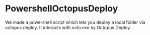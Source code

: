 # PowershellOctopusDeploy
We made a powershell script which lets you deploy a local folder via octopus deploy. It interacts with octo.exe by Octopus Deploy. 
